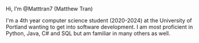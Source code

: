 Hi, I’m @Matttran7 (Matthew Tran)

I'm a 4th year computer science student (2020-2024) at the University of Portland wanting to get into software development.
I am most proficient in Python, Java, C# and SQL but am familiar in many others as well.

<!---
Matttran7/Matttran7 is a ✨ special ✨ repository because its `README.md` (this file) appears on your GitHub profile.
You can click the Preview link to take a look at your changes.
--->
